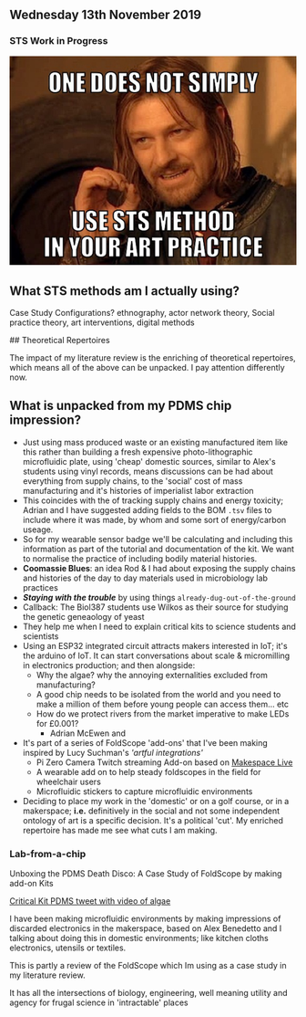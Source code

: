 ## Wednesday 13th November 2019

### STS Work in Progress

<img src="images/boromir_meme_ready.jpg" width="600">

## What STS methods am I actually using?

Case Study
Configurations?
ethnography,
actor network theory,
Social practice theory,
art interventions,
digital methods

## Theoretical Repertoires

The impact of my literature review is the enriching of theoretical repertoires, which means all of the above can be unpacked. I pay attention differently now.

## What is unpacked from my PDMS chip impression?

* Just using mass produced waste or an existing manufactured item like this rather than building a fresh expensive photo-lithographic microfluidic plate, using 'cheap' domestic sources, similar to Alex's students using vinyl records, means discussions can be had about everything from supply chains, to the 'social' cost of mass manufacturing and it's histories of imperialist labor extraction
* This coincides with the of tracking supply chains and energy toxicity; Adrian and I have suggested adding fields to the BOM `.tsv` files to include where it was made, by whom and some sort of energy/carbon useage.
* So for my wearable sensor badge we'll be calculating and including this information as part of the tutorial and documentation of the kit. We want to normalise the practice of including bodily material histories.
* **Coomassie Blues**: an idea Rod & I had about exposing the supply chains and histories of the day to day materials used in microbiology lab practices
* ***Staying with the trouble*** by using things `already-dug-out-of-the-ground`
* Callback: The Biol387 students use Wilkos as their source for studying the genetic geneaology of yeast
* They help me when I need to explain critical kits to science students and scientists
* Using an ESP32 integrated circuit attracts makers interested in IoT; it's the arduino of IoT. It can start conversations about scale & micromilling in electronics production; and then alongside:
   * Why the algae? why the annoying externalities excluded from manufacturing?
   * A good chip needs to be isolated from the world and you need to make a million of them before young people can access them... etc
   * How do we protect rivers from the market imperative to make LEDs for £0.001?
     * Adrian McEwen and
* It's part of a series of FoldScope 'add-ons' that I've been making inspired by Lucy Suchman's *'artful integrations'*
  * Pi Zero Camera Twitch streaming Add-on based on [Makespace Live](https://github.com/DynamicDevices/makespacelive)
  * A wearable add on to help steady foldscopes in the field for wheelchair users
  * Microfluidic stickers to capture microfluidic environments
* Deciding to place my work in the 'domestic' or on a golf course, or in a makerspace; **i.e.** definitively in the social and not some independent ontology of art is a specific decision. It's a political 'cut'. My enriched repertoire has made me see what cuts I am making.    

### Lab-from-a-chip

Unboxing the PDMS Death Disco: A Case Study of FoldScope by making add-on Kits

[Critical Kit PDMS tweet with video of algae](https://twitter.com/CriticalKits/status/1171435079953833985)

I have been making microfluidic environments by making impressions of discarded electronics in the makerspace, based on Alex Benedetto and I talking about doing this in domestic environments; like kitchen cloths electronics, utensils or textiles.

This is partly a review of the FoldScope which Im using as a case study in my literature review.

It has all the intersections of biology, engineering, well meaning utility and agency for frugal science in 'intractable' places

